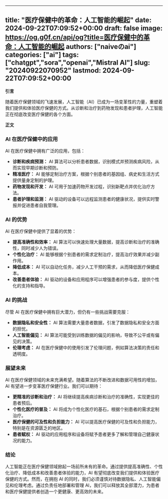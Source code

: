 
---
title: "医疗保健中的革命：人工智能的崛起"
date: 2024-09-22T07:09:52+00:00
draft: false
image: https://og.g0f.cn/api/og?title=医疗保健中的革命：人工智能的崛起
authors: ["naiveのai"]
categories: ["ai"]
tags: ["chatgpt","sora","openai","Mistral AI"]
slug: "20240922070952"
lastmod: 2024-09-22T07:09:52+00:00
---
**引言**

随着医疗保健领域的飞速发展，人工智能（AI）已成为一场变革性的力量，重塑着我们提供和体验医疗保健的方式。从诊断和治疗到药物发现和患者护理，人工智能正在彻底改变医疗保健的各个方面。

**正文**

### AI 在医疗保健中的应用

AI 在医疗保健中拥有广泛的应用，包括：

- **诊断和疾病预测：** AI 算法可以分析患者数据，识别模式并预测疾病风险，从而实现早期诊断和预防。
- **精准医疗：** AI 能够定制治疗方案，根据个别患者的基因组、病史和生活方式提供量身定制的护理。
- **药物发现和开发：** AI 可用于加速药物开发过程，识别新靶点并优化治疗方法。
- **患者护理和监测：** AI 驱动的设备可以远程监测患者的健康状况，提供实时警报并促进患者自我管理。

### AI 的优势

AI 在医疗保健中提供了显着的优势：

- **提高准确性和效率：** AI 算法可以快速处理大量数据，提高诊断和治疗的准确性，同时减少人为错误。
- **个性化治疗：** AI 能够根据个别患者的需求定制治疗，提高治疗效果并减少副作用。
- **降低成本：** AI 可以自动化任务，减少人工干预的需求，从而降低医疗保健成本。
- **改善患者体验：** AI 驱动的设备和应用程序可以增强患者的参与度，提供个性化的支持和指导。

### AI 的挑战

尽管 AI 在医疗保健中拥有巨大潜力，但仍有一些挑战需要克服：

- **数据隐私和安全性：** AI 算法需要大量患者数据，引发了数据隐私和安全方面的担忧。
- **人工智能偏见：** AI 算法可能受到训练数据的偏见的影响，导致不公平或有偏见的决策。
- **伦理考虑：** AI 在医疗保健中的使用引发了伦理问题，例如算法决策的责任和透明度。

### 展望未来

AI 在医疗保健领域的未来充满希望。随着算法的不断改进和数据可用性的增加，AI 有望进一步变革医疗保健行业。我们可以期待：

- **更精准的诊断和治疗：** AI 将继续提高疾病诊断和治疗的准确性，实现更佳的患者预后。
- **个性化医疗的普及：** AI 将成为个性化医疗的基石，根据个别患者的需求定制治疗。
- **医疗保健的可及性和负担能力：** AI 可以提高医疗保健的可及性和负担能力，特别是在资源匮乏的地区。
- **患者赋权：** AI 驱动的应用程序和设备将赋予患者更多了解和管理自己健康状况的能力。

### 结论

人工智能正在医疗保健领域掀起一场前所未有的革命。通过提供提高准确性、个性化治疗、降低成本和改善患者体验的能力，AI 有望彻底改变我们提供和体验医疗保健的方式。然而，在拥抱 AI 的同时，我们必须谨慎对待数据隐私、人工智能偏见和伦理考虑。通过负责任地部署和管理 AI，我们可以释放其全部潜力，为患者和医疗保健提供者创造一个更健康、更高效的未来。